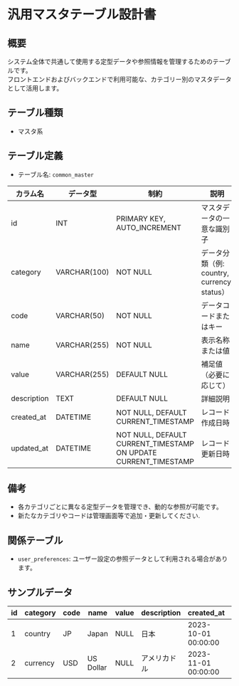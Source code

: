 # 汎用マスタテーブル設計書

## 概要
システム全体で共通して使用する定型データや参照情報を管理するためのテーブルです。  
フロントエンドおよびバックエンドで利用可能な、カテゴリー別のマスタデータとして活用します。

## テーブル種類
- マスタ系

## テーブル定義
- テーブル名: `common_master`

| カラム名    | データ型      | 制約                                     | 説明                                    |
|-------------|---------------|------------------------------------------|-----------------------------------------|
| id          | INT           | PRIMARY KEY, AUTO_INCREMENT              | マスタデータの一意な識別子                    |
| category    | VARCHAR(100)  | NOT NULL                                 | データ分類（例: country, currency, status） |
| code        | VARCHAR(50)   | NOT NULL                                 | データコードまたはキー                      |
| name        | VARCHAR(255)  | NOT NULL                                 | 表示名称または値                           |
| value       | VARCHAR(255)  | DEFAULT NULL                             | 補足値（必要に応じて）                       |
| description | TEXT          | DEFAULT NULL                             | 詳細説明                                  |
| created_at  | DATETIME      | NOT NULL, DEFAULT CURRENT_TIMESTAMP      | レコード作成日時                         |
| updated_at  | DATETIME      | NOT NULL, DEFAULT CURRENT_TIMESTAMP ON UPDATE CURRENT_TIMESTAMP | レコード更新日時         |

## 備考
- 各カテゴリごとに異なる定型データを管理でき、動的な参照が可能です。
- 新たなカテゴリやコードは管理画面等で追加・更新してください.

## 関係テーブル
- `user_preferences`: ユーザー設定の参照データとして利用される場合があります。

## サンプルデータ
| id | category | code   | name       | value | description | created_at           | updated_at           |
|----|----------|--------|------------|-------|-------------|----------------------|----------------------|
| 1  | country  | JP     | Japan      | NULL  | 日本         | 2023-10-01 00:00:00  | 2023-10-01 00:00:00  |
| 2  | currency | USD    | US Dollar  | NULL  | アメリカドル  | 2023-11-01 00:00:00  | 2023-11-01 00:00:00  |
